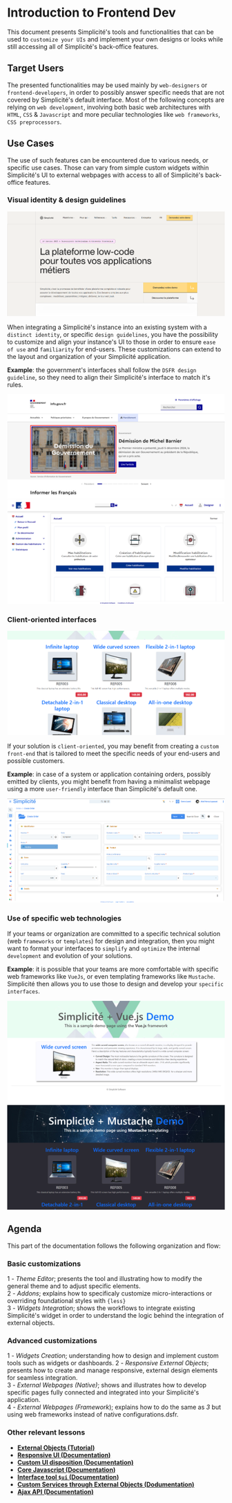 Introduction to Frontend Dev
============================

This document presents Simplicité's tools and functionalities that can be used to `customize your UIs` and implement your own designs or looks while still accessing all of Simplicité's back-office features.

## Target Users

The presented functionalities may be used mainly by `web-designers` or `frontend-developers`, in order to possibly answer specific needs that are not covered by Simplicité's default interface.
Most of the following concepts are relying on `web development`, involving both basic web architectures with `HTML`, `CSS` & `Javascript` and more peculiar technologies like `web frameworks`, `CSS preprocessors`.

## Use Cases

The use of such features can be encountered due to various needs, or specific use cases. Those can vary from simple custom widgets within Simplicité's UI to external webpages with access to all of Simplicité's back-office features.

### Visual identity & design guidelines

![](identity-guidelines.png)

When integrating a Simplicité's instance into an existing system with a `distinct identity`, or specific `design guidelines`, you have the possibility to customize and align your instance's UI to those in order to ensure `ease of use` and `familiarity` for end-users.
These customizations can extend to the layout and organization of your Simplicité application.

**Example**: the government's interfaces shall follow the `DSFR design guideline`, so they need to align their Simplicité's interface to match it's rules.

![](dsfr-example.png)
![](dsfr-simplicite.png)

### Client-oriented interfaces

![](client-oriented-webpage.png)

If your solution is `client-oriented`, you may benefit from creating a `custom front-end` that is tailored to meet the specific needs of your end-users and possible customers.

**Example**: in case of a system or application containing orders, possibly emitted by clients, you might benefit from having a minimalist webpage using a more `user-friendly` interface than Simplicité's default one.

![](order-internal-page.png)

### Use of specific web technologies

If your teams or organization are committed to a specific technical solution (web `frameworks` or `templates`) for design and integration, then you might want to format your interfaces to `simplify` and `optimize` the internal `development` and evolution of your solutions.

**Example**: it is possible that your teams are more comfortable with specific web frameworks like `VueJs`, or even templating frameworks like `Mustache`. Simplicité then allows you to use those to design and develop your `specific interfaces`.

![](vue-webpage.png)
![](mustache-webpage.png)

## Agenda

This part of the documentation follows the following organization and flow:

### Basic customizations

1 - *Theme Editor*; presents the tool and illustrating how to modify the general theme and to adjust specific elements.  
2 - *Addons*; explains how to specificaly customize micro-interactions or overriding foundational styles with `{less}`  
3 - *Widgets Integration*; shows the workflows to integrate existing Simplicité's widget in order to understand the logic behind the integration of external objects.  

### Advanced customizations

1 - *Widgets Creation*; understanding how to design and implement custom tools such as widgets or dashboards.
2 - *Responsive External Objects*; presents how to create and manage responsive, external design elements for seamless integration.  
3 - *External Webpages (Native)*; shows and illustrates how to develop specific pages fully connected and integrated into your Simplicité's application.  
4 - *External Webpages (Framework*); explains how to do the same as *3* but using web frameworks instead of native configurations.dsfr.  

### Other relevant lessons

* [**External Objects (Tutorial)**](https://docs.simplicite.io/lesson/tutorial/development/external-object)  
* [**Responsive UI (Documentation)**](https://docs.simplicite.io/lesson/docs/ui/responsive)  
* [**Custom UI disposition (Documentation)**](https://docs.simplicite.io/lesson/docs/core/disposition-code-examples)  
* [**Core Javascript (Documentation)**](https://docs.simplicite.io/lesson/docs/core/javascript-code-examples)  
* [**Interface tool `$ui` (Documentation)**](https://docs.simplicite.io/lesson/docs/core/ui-tools-code-examples)  
* [**Custom Services through External Objects (Dodumentation)**](https://docs.simplicite.io/lesson/docs/integration/webservices/custom-services)  
* [**Ajax API (Documentation)**](https://docs.simplicite.io/lesson/docs/integration/librairies/ajax-api)  
